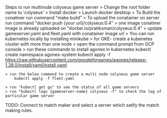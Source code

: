
Steps to run multinode colyseus game server
    > Change the root folder name to 'colyseus'
    > Install docker
    > Launch docker desktop
    > To Build the conatiner run command "make build"
    > To upload the conatainer on server run command "docker push {your url}/colyseus:0.4"
    > one image conatiner image is already uploaded on "docker.io/pratikxman/colyseus:0.4"
    > update gameserver.yaml and fleet.yaml with conatainer image url
    > You can run kubernetes locally by installing minikube
    > for GKE- create a kubenetes cluster with more than one node
    > open the command prompt from GCP console
    > run these commands to install agones in kubernetes
        kubectl create namespace agones-system
        kubectl apply -f https://raw.githubusercontent.com/googleforgames/agones/release-1.28.0/install/yaml/install.yaml

    > run the below command to create a multi node colyseus game server
        kubectl apply -f fleet.yaml

    > run "kubectl get gs" to see the status of all game servers
    > run "kubectl logs {gameserver-name} colyseus -f" to check the log of particular game server


TODO:
Connect to match maker and select a server which satify the match making rules.
